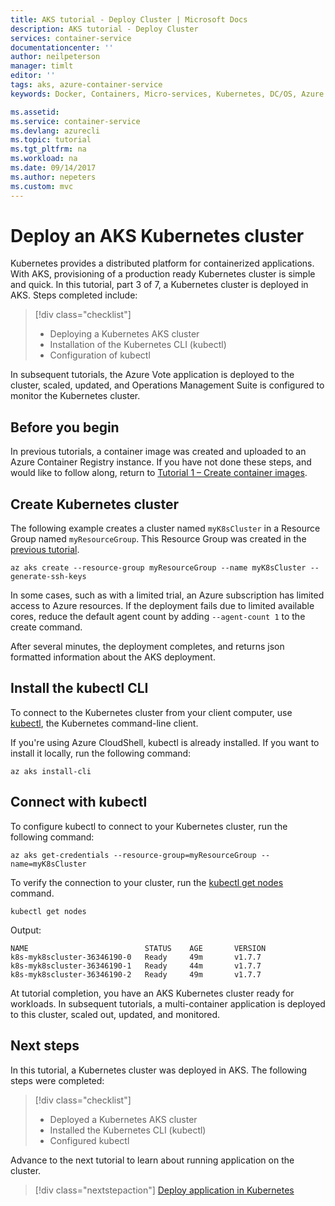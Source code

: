 ```yaml
---
title: AKS tutorial - Deploy Cluster | Microsoft Docs
description: AKS tutorial - Deploy Cluster
services: container-service
documentationcenter: ''
author: neilpeterson
manager: timlt
editor: ''
tags: aks, azure-container-service
keywords: Docker, Containers, Micro-services, Kubernetes, DC/OS, Azure

ms.assetid: 
ms.service: container-service
ms.devlang: azurecli
ms.topic: tutorial
ms.tgt_pltfrm: na
ms.workload: na
ms.date: 09/14/2017
ms.author: nepeters
ms.custom: mvc
---
```


# Deploy an AKS Kubernetes cluster 

Kubernetes provides a distributed platform for containerized applications. With AKS, provisioning of a production ready Kubernetes cluster is simple and quick. In this tutorial, part 3 of 7, a Kubernetes cluster is deployed in AKS. Steps completed include:

> [!div class="checklist"]
> * Deploying a Kubernetes AKS cluster
> * Installation of the Kubernetes CLI (kubectl)
> * Configuration of kubectl

In subsequent tutorials, the Azure Vote application is deployed to the cluster, scaled, updated, and Operations Management Suite is configured to monitor the Kubernetes cluster.

## Before you begin

In previous tutorials, a container image was created and uploaded to an Azure Container Registry instance. If you have not done these steps, and would like to follow along, return to [Tutorial 1 – Create container images](./tutorial-kubernetes-prepare-app.md).

## Create Kubernetes cluster

The following example creates a cluster named `myK8sCluster` in a Resource Group named `myResourceGroup`. This Resource Group was created in the [previous tutorial](./tutorial-kubernetes-prepare-acr.md).

```azurecli
az aks create --resource-group myResourceGroup --name myK8sCluster --generate-ssh-keys
```

In some cases, such as with a limited trial, an Azure subscription has limited access to Azure resources. If the deployment fails due to limited available cores, reduce the default agent count by adding `--agent-count 1` to the create command. 

After several minutes, the deployment completes, and returns json formatted information about the AKS deployment.

## Install the kubectl CLI

To connect to the Kubernetes cluster from your client computer, use [kubectl](https://kubernetes.io/docs/user-guide/kubectl/), the Kubernetes command-line client. 

If you're using Azure CloudShell, kubectl is already installed. If you want to install it locally, run the following command:

```azurecli
az aks install-cli 
```

## Connect with kubectl

To configure kubectl to connect to your Kubernetes cluster, run the following command:

```azurecli
az aks get-credentials --resource-group=myResourceGroup --name=myK8sCluster
```

To verify the connection to your cluster, run the [kubectl get nodes](https://kubernetes.io/docs/user-guide/kubectl/v1.6/#get) command.

```azurecli
kubectl get nodes
```

Output:

```console
NAME                          STATUS    AGE       VERSION
k8s-myk8scluster-36346190-0   Ready     49m       v1.7.7
k8s-myk8scluster-36346190-1   Ready     44m       v1.7.7
k8s-myk8scluster-36346190-2   Ready     49m       v1.7.7
```

At tutorial completion, you have an AKS Kubernetes cluster ready for workloads. In subsequent tutorials, a multi-container application is deployed to this cluster, scaled out, updated, and monitored.

## Next steps

In this tutorial, a Kubernetes cluster was deployed in AKS. The following steps were completed:

> [!div class="checklist"]
> * Deployed a Kubernetes AKS cluster
> * Installed the Kubernetes CLI (kubectl)
> * Configured kubectl

Advance to the next tutorial to learn about running application on the cluster.

> [!div class="nextstepaction"]
> [Deploy application in Kubernetes](./tutorial-kubernetes-deploy-application.md)
